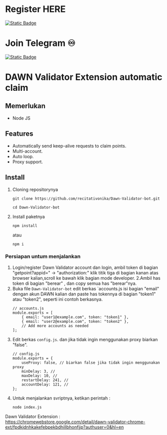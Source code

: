 # Register HERE
[![Static Badge](https://img.shields.io/badge/Telegram-Bot%20Link-Link?style=for-the-badge&logo=Telegram&logoColor=white&logoSize=auto&color=blue)](https://t.me/birdx2_bot/birdx?startapp=7350641156)

# Join Telegram  ♾︎ 
[![Static Badge](https://img.shields.io/badge/Telegram-Airdrop◾unlimited-Link?style=for-the-badge&logo=Telegram&logoColor=white&logoSize=auto&color=blue)](https://t.me/UNLXairdop)

# DAWN Validator Extension automatic claim

## Memerlukan 
- Node JS

## Features

- Automatically send keep-alive requests to claim points.
- Multi-account.
- Auto loop.
- Proxy support.

## Install
1. Cloning repositorynya
   ```
   git clone https://github.com/recitativonika/Dawn-Validator-bot.git
   ```
   ```
   cd Dawn-Validator-bot
   ```
2. Install paketnya
   ```
   npm install
   ```
   atau
   ```
   npm i
   ```
### Persiapan untum menjalankan

1. Login/register Dawn Validator account dan login, ambil token di bagian "getpoint?appid=" -> "authorization:" klik titik tiga di bagian kanan atas browser kalian,scroll ke bawah klik bagian mode developer. 
2.Ambil has token di bagian "berear" , dan copy semua has "berear"nya.
3. Buka file `Dawn-Validator-bot` edit berkas `accounts.js isi bagian "email" dengan akun DAWN kalian dan paste has tokennya di bagian "token1" atau "token2", seperti ini contoh berkasnya.
	```
	// accounts.js
	module.exports = [
		{ email: "user1@example.com", token: "token1" },
		{ email: "user2@example.com", token: "token2" },
		// Add more accounts as needed
	];
	```
4. Edit berkas `config.js`. dan jika tidak ingin menggunakan proxy biarkan "false".
	```
	// config.js
	module.exports = {
	    useProxy: false, // biarkan false jika tidak ingin menggunakan proxy
	    minDelay: 3, // 
	    maxDelay: 10, // 
	    restartDelay: 241, // 
	    accountDelay: 121, //
	};
	```
5. Untuk menjalankan svriptnya, ketikan perintah :
    ```
    node index.js
    ```
	
	
	
Dawn Validator Extension : https://chromewebstore.google.com/detail/dawn-validator-chrome-ext/fpdkjdnhkakefebpekbdhillbhonfjjp?authuser=0&hl=en

